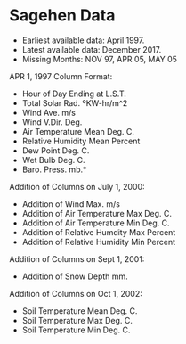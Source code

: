 # Sagehen Data

* Earliest available data: April 1997.
* Latest available data: December 2017. 
* Missing Months: NOV 97, APR 05, MAY 05

APR 1, 1997 Column Format:

* Hour of Day Ending at L.S.T.
* Total Solar Rad. ºKW-hr/m^2
* Wind Ave. m/s
* Wind V.Dir. Deg.
* Air Temperature Mean Deg. C.
* Relative Humidity Mean Percent
* Dew Point Deg. C.
* Wet Bulb Deg. C.
* Baro. Press. mb.*

Addition of Columns on July 1, 2000:

* Addition of Wind Max. m/s
* Addition of Air Temperature Max Deg. C.
* Addition of Air Temperature Min Deg. C.
* Addition of Relative Humdity Max Percent
* Addition of Relative Humidity Min Percent

 Addition of Columns on Sept 1, 2001:

* Addition of Snow Depth mm.

Addition of Columns on Oct 1, 2002:

* Soil Temperature Mean Deg. C.
* Soil Temperature Max Deg. C.
* Soil Temperature Min Deg. C.